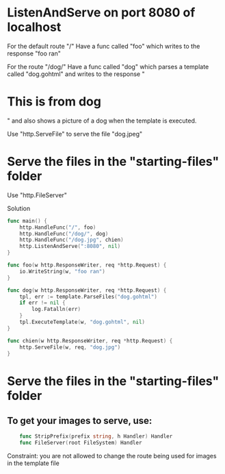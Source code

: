# ListenAndServe on port 8080 of localhost

For the default route "/"
Have a func called "foo"
which writes to the response "foo ran"

For the route "/dog/"
Have a func called "dog"
which parses a template called "dog.gohtml"
and writes to the response "<h1>This is from dog</h1>"
and also shows a picture of a dog when the template is executed.

Use "http.ServeFile"
to serve the file "dog.jpeg"

# Serve the files in the "starting-files" folder

Use "http.FileServer"

Solution
```go
func main() {
	http.HandleFunc("/", foo)
	http.HandleFunc("/dog/", dog)
	http.HandleFunc("/dog.jpg", chien)
	http.ListenAndServe(":8080", nil)
}

func foo(w http.ResponseWriter, req *http.Request) {
	io.WriteString(w, "foo ran")
}

func dog(w http.ResponseWriter, req *http.Request) {
	tpl, err := template.ParseFiles("dog.gohtml")
	if err != nil {
		log.Fatalln(err)
	}
	tpl.ExecuteTemplate(w, "dog.gohtml", nil)
}

func chien(w http.ResponseWriter, req *http.Request) {
	http.ServeFile(w, req, "dog.jpg")
}

```

# Serve the files in the "starting-files" folder

## To get your images to serve, use:

``` Go
	func StripPrefix(prefix string, h Handler) Handler
	func FileServer(root FileSystem) Handler
```

Constraint: you are not allowed to change the route being used for images in the template file
